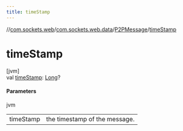 ```yaml
---
title: timeStamp
---
```

//[com.sockets.web](../../../index.html)/[com.sockets.web.data](../index.html)/[P2PMessage](index.html)/[timeStamp](time-stamp.html)



# timeStamp



[jvm]\
val [timeStamp](time-stamp.html): [Long](https://kotlinlang.org/api/latest/jvm/stdlib/kotlin/-long/index.html)?



#### Parameters


jvm

| | |
|---|---|
| timeStamp | the timestamp of the message. |




